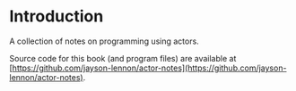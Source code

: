 # Introduction

A collection of notes on programming using actors.

Source code for this book (and program files) are available at [https://github.com/jayson-lennon/actor-notes](https://github.com/jayson-lennon/actor-notes).
